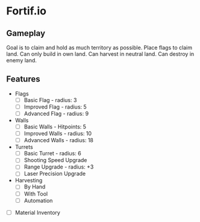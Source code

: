 # Fortif.io

## Gameplay
Goal is to claim and hold as much territory as possible.
Place flags to claim land.
Can only build in own land.
Can harvest in neutral land.
Can destroy in enemy land.

## Features
- Flags
    - [ ] Basic Flag - radius: 3
    - [ ] Improved Flag - radius: 5
    - [ ] Advanced Flag - radius: 9
- Walls
    - [ ] Basic Walls - Hitpoints: 5
    - [ ] Improved Walls - radius: 10
    - [ ] Advanced Walls - radius: 18
- Turrets
    - [ ] Basic Turret - radius: 6
    - [ ] Shooting Speed Upgrade
    - [ ] Range Upgrade - radius: +3
    - [ ] Laser Precision Upgrade
- Harvesting
    - [ ] By Hand
    - [ ] With Tool
    - [ ] Automation
- [ ] Material Inventory
